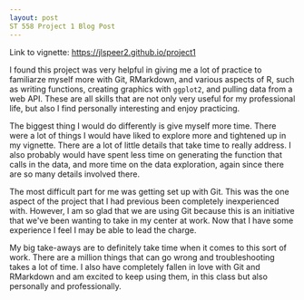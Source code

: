 ```yaml
---
layout: post
ST 558 Project 1 Blog Post
---
```


Link to vignette: https://jlspeer2.github.io/project1

I found this project was very helpful in giving me a lot of practice to familiarze myself more with Git, RMarkdown, and various aspects of R, such as writing functions, creating graphics with `ggplot2`, and pulling data from a web API. These are all skills that are not only very useful for my professional life, but also I find personally interesting and enjoy practicing.

The biggest thing I would do differently is give myself more time. There were a lot of things I would have liked to explore more and tightened up in my vignette. There are a lot of little details that take time to really address. I also probably would have spent less time on generating the function that calls in the data, and more time on the data exploration, again since there are so many details involved there.

The most difficult part for me was getting set up with Git. This was the one aspect of the project that I had previous been completely inexperienced with. However, I am so glad that we are using Git because this is an initiative that we've been wanting to take in my center at work. Now that I have some experience I feel I may be able to lead the charge.

My big take-aways are to definitely take time when it comes to this sort of work. There are a million things that can go wrong and troubleshooting takes a lot of time. I also have completely fallen in love with Git and RMarkdown and am excited to keep using them, in this class but also personally and professionally.
